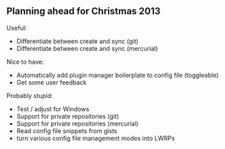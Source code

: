 Planning ahead for Christmas 2013
---------------------------------

Useful:

  * Differentiate between create and sync (git)
  * Differentiate between create and sync (mercurial)

Nice to have:

  * Automatically add plugin manager boilerplate to config file (toggleable)
  * Get some user feedback

Probably stupid:

  * Test / adjust for Windows
  * Support for private repositories (git)
  * Support for private repositories (mercurial)
  * Read config file snippets from gists
  * turn various config file management modes into LWRPs
